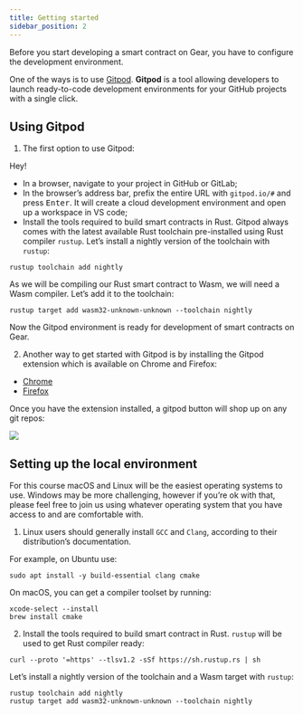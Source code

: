 ```yaml
---
title: Getting started
sidebar_position: 2
---
```


Before you start developing a smart contract on Gear, you have to configure the development environment.

One of the ways is to use <a href="https://www.gitpod.io/" target="_new">Gitpod</a>. <b>Gitpod</b> is a tool allowing developers to launch ready-to-code development environments for your GitHub projects with a single click.

## Using Gitpod

1. The first option to use Gitpod:

Hey!

<ul><li>In a browser, navigate to your project in GitHub or GitLab;</li><li>In the browser’s address bar, prefix the entire URL with <code>gitpod.io/#</code> and press <kbd>Enter</kbd>. It will create a cloud development environment and open up a workspace in VS code;</li><li>Install the tools required to build smart contracts in Rust. Gitpod always comes with the latest available Rust toolchain pre-installed using Rust compiler <code>rustup</code>. Let’s install a nightly version of the toolchain with <code>rustup</code>:</li></ul>

<pre><code class="language-bash">rustup toolchain add nightly</code></pre>

As we will be compiling our Rust smart contract to Wasm, we will need a Wasm compiler. Let’s add it to the toolchain:

<pre><code class="language-bash">rustup target add wasm32-unknown-unknown --toolchain nightly</code></pre>

Now the Gitpod environment is ready for development of smart contracts on Gear.

2. Another way to get started with Gitpod is by installing the Gitpod extension which is available on Chrome and Firefox:

<ul><li><a href="https://chrome.google.com/webstore/detail/gitpod-always-ready-to-co/dodmmooeoklaejobgleioelladacbeki" target="_new">Chrome</a></li><li><a href="https://addons.mozilla.org/en-US/firefox/addon/gitpod/" target="_new">Firefox</a></li></ul>

Once you have the extension installed, a gitpod button will shop up on any git repos:

<img class="elimg-bg elimg15-bg" src="https://lwfiles.mycourse.app/gear-academy-public/374a25aed93c167202869acaa8c32288.png?client_id=62728f8299966026c80a4810&amp;width=881&amp;height=62.25" data-unsaved="false" />

## Setting up the local environment

For this course macOS and Linux will be the easiest operating systems to use. Windows may be more challenging, however if you’re ok with that, please feel free to join us using whatever operating system that you have access to and are comfortable with.

1. Linux users should generally install <code>GCC</code> and <code>Clang</code>, according to their distribution’s documentation.

For example, on Ubuntu use:

<pre><code class="language-bash">sudo apt install -y build-essential clang cmake</code></pre>

On macOS, you can get a compiler toolset by running:

<pre><code class="language-bash">xcode-select --install
brew install cmake</code></pre>

2. Install the tools required to build smart contract in Rust. <code>rustup</code> will be used to get Rust compiler ready:

<pre><code class="language-bash">curl --proto '=https' --tlsv1.2 -sSf https://sh.rustup.rs | sh</code></pre>

Let’s install a nightly version of the toolchain and a Wasm target with <code>rustup</code>:

<pre><code class="language-bash">rustup toolchain add nightly
rustup target add wasm32-unknown-unknown --toolchain nightly</code></pre>
